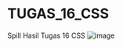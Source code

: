 # TUGAS_16_CSS
Spill Hasil Tugas 16 CSS
![image](https://user-images.githubusercontent.com/89910124/207076381-d21295dc-f78d-47de-9376-5563f421c8ae.png)
